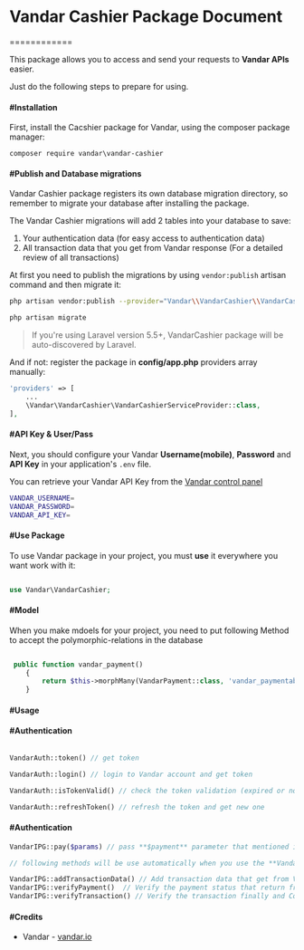 # Vandar Cashier Package Document
============

This package allows you to access and send your requests to **Vandar APIs** easier.

Just do the following steps to prepare for using.



#### #Installation

First, install the Cacshier package for Vandar, using the composer package manager:

	composer require vandar\vandar-cashier



#### #Publish and Database migrations

Vandar Cashier package registers its own database migration directory, so remember to migrate your database after installing the package.

The Vandar Cashier migrations will add 2 tables into your database to save:
1. Your authentication data (for easy access to authentication data)
2. All transaction data that you get from Vandar response (For a detailed review of all transactions)



At first you need to publish the migrations by using `vendor:publish` artisan command and then migrate it:
```bash
php artisan vendor:publish --provider="Vandar\\VandarCashier\\VandarCashierServiceProvider" --tag=migrations

php artisan migrate
```

> If you're using Laravel version 5.5+, VandarCashier package will be auto-discovered by Laravel. 

And if not: register the package in **config/app.php** providers array manually:
```php
'providers' => [
	...
	\Vandar\VandarCashier\VandarCashierServiceProvider::class,
],
```



#### #API Key & User/Pass

Next, you should configure your Vandar **Username(mobile)**, **Password** and **API Key** in your application's `.env` file.

You can retrieve your Vandar API Key from the [Vandar control panel](https://dash.vandar.io/)


```bash
VANDAR_USERNAME=
VANDAR_PASSWORD=
VANDAR_API_KEY=
```



#### #Use Package
To use Vandar package in your project, you must **use** it everywhere you want work with it:

```php

use Vandar\VandarCashier;

```

#### #Model
When you make mdoels for your project, you need to put following Method to accept the polymorphic-relations in the database

```php

 public function vandar_payment()
    {
        return $this->morphMany(VandarPayment::class, 'vandar_paymentable');
    }

```

#### #**Usage**

#### #Authentication
```php

VandarAuth::token() // get token

VandarAuth::login() // login to Vandar account and get token

VandarAuth::isTokenValid() // check the token validation (expired or no?)

VandarAuth::refreshToken() // refresh the token and get new one

```

#### #Authentication
```php
VandarIPG::pay($params) // pass **$payment** parameter that mentioned in the Vandar Document to do the all payment process.

// following methods will be use automatically when you use the **VandarIPG::pay($params)** But if you want to do the other process manually, you can use these methods:

VandarIPG::addTransactionData() // Add transaction data that get from Vandar into Database
VandarIPG::verifyPayment()	// Verify the payment status that return from payment page 
VandarIPG::verifyTransaction() // Verify the transaction finally and Complete the transaction process

```


#### #Credits

 - Vandar - [vandar.io](https://vandar.io)
